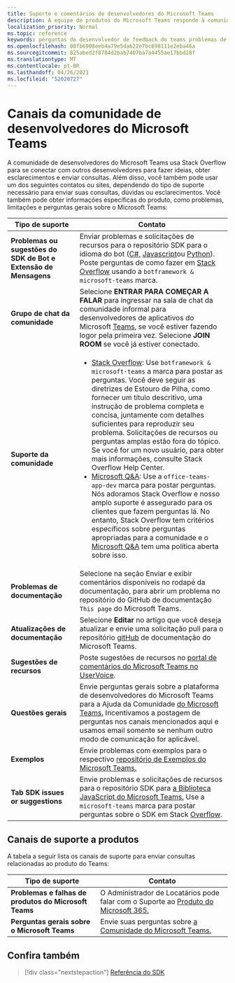 ```yaml
---
title: Suporte e comentários de desenvolvedores do Microsoft Teams
description: A equipe de produtos do Microsoft Teams responde à comunidade de desenvolvedores em vários canais de feedback e suporte.
localization_priority: Normal
ms.topic: reference
keywords: perguntas do desenvolvedor de feedback do teams problemas de suporte de contato solicitação de bugs discussões da comunidade
ms.openlocfilehash: 08fb6908eeb4a79e5da622e7bc698111e2eba46a
ms.sourcegitcommit: 825abed2f8784d2bab7407ba7a4455ae17bbd28f
ms.translationtype: MT
ms.contentlocale: pt-BR
ms.lasthandoff: 04/26/2021
ms.locfileid: "52020727"
---
```

# <a name="microsoft-teams-developer-community-channels"></a>Canais da comunidade de desenvolvedores do Microsoft Teams

A comunidade de desenvolvedores do Microsoft Teams usa Stack Overflow para se conectar com outros desenvolvedores para fazer ideias, obter esclarecimentos e enviar consultas. Além disso, você também pode usar um dos seguintes contatos ou sites, dependendo do tipo de suporte necessário para enviar suas consultas, dúvidas ou esclarecimentos. Você também pode obter informações específicas do produto, como problemas, limitações e perguntas gerais sobre o Microsoft Teams:

|            **Tipo de suporte**            |               **Contato**                                                                                  |
|-----------------------------------------------------|---------------------------------------------------------------------------------------------------------------------------------------------------------------------------------------------------------------------------------------------------------------------------------------------------------------------------------------------------------------------------------------------------------------------------------------------------------------------------------------------------|
|         **Problemas ou sugestões do SDK de Bot e Extensão de Mensagens**         | Enviar problemas e solicitações de recursos para o repositório SDK para o idioma do bot ([C#,](https://github.com/Microsoft/botbuilder-dotnet/) [Javascript](https://github.com/Microsoft/botbuilder-js)ou [Python](https://github.com/Microsoft/botbuilder-python)). Poste perguntas de como fazer em [Stack Overflow](https://stackoverflow.com/questions/tagged/botframework%20microsoft-teams) usando a `botframework & microsoft-teams` marca.   |
|         **Grupo de chat da comunidade**         |  Selecione **ENTRAR PARA COMEÇAR A FALAR** para ingressar na sala de chat da comunidade informal para desenvolvedores de aplicativos do Microsoft [Teams](https://gitter.im/OfficeDev/MicrosoftTeamsAppDev), se você estiver fazendo logor pela primeira vez. Selecione **JOIN ROOM** se você já estiver conectado.      |
|            **Suporte da comunidade**             |     <ul><li> [Stack Overflow](https://stackoverflow.com/questions/tagged/microsoft-teams): Use `botframework & microsoft-teams` a marca para postar as perguntas. Você deve seguir as diretrizes de Estouro de Pilha, como fornecer um título descritivo, uma instrução de problema completa e concisa, juntamente com detalhes suficientes para reproduzir seu problema. Solicitações de recursos ou perguntas amplas estão fora do tópico. Se você for um novo usuário, para obter mais informações, consulte Stack Overflow Help Center. </li>                                                                                                                                                                       <li>  [Microsoft Q&A](/answers/topics/office-teams-app-dev.html): Use a `office-teams-app-dev` marca para postar perguntas. Nós adoramos Stack Overflow e nosso amplo suporte é assegurado para os clientes que fazem perguntas lá. No entanto, Stack Overflow tem critérios específicos sobre perguntas apropriadas para a comunidade e o [Microsoft Q&A](/answers/topics/office-teams-app-dev.html) tem uma política aberta sobre isso.  </li> </ul>                                                                                            |
|  **Problemas de documentação**  |        Selecione na seção Enviar e exibir comentários disponíveis no rodapé da documentação, para abrir um problema no repositório do GitHub de documentação `This page` do Microsoft Teams.  [](https://github.com/MicrosoftDocs/msteams-docs/issues)                                                                                                                                                                                            |
|  **Atualizações de documentação**           |     Selecione **Editar** no artigo que você deseja atualizar e envie uma solicitação pull para o repositório [gitHub](https://github.com/MicrosoftDocs/msteams-docs) de documentação do Microsoft Teams.                                                                                                                                                           |
|       **Sugestões de recursos**       |                                                                                                                                                                      Poste sugestões de recursos no [portal de comentários do Microsoft Teams no UserVoice](https://microsoftteams.uservoice.com/forums/555103-public-preview/category/182881-developer-platform).                                                                                                                                                                      |
|       **Questões gerais**         |Envie perguntas gerais sobre a plataforma de desenvolvedores do Microsoft Teams para a Ajuda da Comunidade [do Microsoft Teams.](mailto:microsoftteamsdev@microsoft.com) Incentivamos a postagem de perguntas nos canais mencionados aqui e usamos email somente se nenhum outro modo de comunicação for aplicável.                                                                                                                                                                      |
|        **Exemplos**         | Envie problemas com exemplos para o respectivo [repositório de Exemplos do Microsoft Teams.](/microsoftteams/platform/tutorials/code-samples)|
|           **Tab SDK issues or suggestions**          |         Envie problemas e solicitações de recursos para o repositório SDK para [a Biblioteca JavaScript do Microsoft Teams.](https://github.com/OfficeDev/microsoft-teams-library-js/issues) Use a `microsoft-teams` marca para postar perguntas sobre o SDK em Stack [Overflow](https://stackoverflow.com/questions/tagged/microsoft-teams).                                                                                                                                                                            |

## <a name="product-support-channels"></a>Canais de suporte a produtos
A tabela a seguir lista os canais de suporte para enviar consultas relacionadas ao produto do Teams:

|            **Tipo de suporte**            |               **Contato**                                                                                  |
|-----------------------------------------------------|---------------------------------------------------------------------------------------------------------------------------------------------------------------------------------------------------------------------------------------------------------------------------------------------------------------------------------------------------------------------------------------------------------------------------------------------------------------------------------------------------|
|         **Problemas e falhas de produtos do Microsoft Teams**          | O Administrador de Locatários pode falar com o Suporte ao [Produto do Microsoft 365.](/microsoft-365/admin/contact-support-for-business-products)                                                            |
|        **Perguntas gerais sobre o Microsoft Teams**        |  Envie suas perguntas sobre [a Comunidade do Microsoft Teams.](https://answers.microsoft.com/en-us/msteams/forum)               |                                                           

## <a name="see-also"></a>Confira também

> [!div class="nextstepaction"]
> [Referência do SDK](https://docs.microsoft.com/javascript/api/overview/msteams-client?view=msteams-client-js-latest&preserve-view=true)
